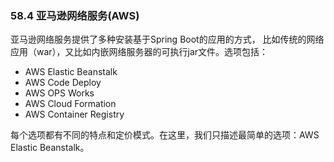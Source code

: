 ### 58.4 亚马逊网络服务(AWS)

亚马逊网络服务提供了多种安装基于Spring Boot的应用的方式， 比如传统的网络应用（war），又比如内嵌网络服务器的可执行jar文件。选项包括：

- AWS Elastic Beanstalk
- AWS Code Deploy
- AWS OPS Works
- AWS Cloud Formation
- AWS Container Registry

每个选项都有不同的特点和定价模式。在这里，我们只描述最简单的选项：AWS Elastic Beanstalk。